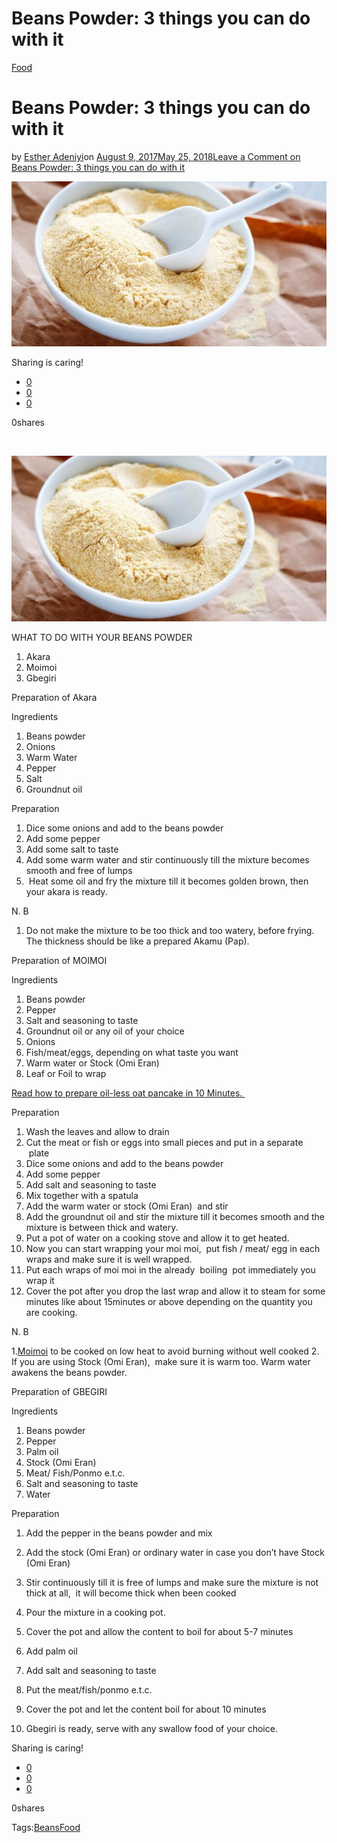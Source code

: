 # Beans Powder: 3 things you can do with it

[Food](https://estheradeniyi.com/category/food/)
# Beans Powder: 3 things you can do with it

by [Esther Adeniyi](https://estheradeniyi.com/author/esther-adeniyi/)on [August 9, 2017May 25, 2018](https://estheradeniyi.com/beans-powder-3-things-you-can-do-with-i/)[Leave a Comment on Beans Powder: 3 things you can do with it](https://estheradeniyi.com/beans-powder-3-things-you-can-do-with-i/#respond)

![](images\bean-flour.jpg)

Sharing is caring!

- [0](https://www.facebook.com/sharer/sharer.php?u=https%3A%2F%2Festheradeniyi.com%2Fbeans-powder-3-things-you-can-do-with-i%2F&amp;t=Beans%20Powder%3A%203%20things%20you%20can%20do%20with%20it)
- [0](https://twitter.com/intent/tweet?text=Beans%20Powder%3A%203%20things%20you%20can%20do%20with%20it&amp;url=https%3A%2F%2Festheradeniyi.com%2Fbeans-powder-3-things-you-can-do-with-i%2F)
- [0](#)

0shares

&#xA0;

[![beans flour](images\bean-flour-1024x538.jpg)](http://mobizone.ng/everything-need-know-starting-bean-flour-business/)

WHAT TO DO WITH YOUR BEANS POWDER

1. Akara
 2. Moimoi
 3. Gbegiri

Preparation of Akara

Ingredients

1. Beans powder
 2. Onions
 3. Warm Water
 4. Pepper
 5. Salt
 6. Groundnut oil

Preparation

1. Dice some onions and add to the beans powder
 2. Add some pepper
 3. Add some salt to taste
 4. Add some warm water and stir continuously till the mixture becomes smooth and free of lumps
 5. &#xA0;Heat some oil and fry the mixture till it becomes golden brown, then your akara is ready.

N. B
 1. Do not make the mixture to be too thick and too watery, before frying. The thickness should be like a prepared Akamu (Pap).

Preparation of MOIMOI

Ingredients

1. Beans powder
 2. Pepper
 3. Salt and seasoning to taste
 4. Groundnut oil or any oil of your choice
 5. Onions
 6. Fish/meat/eggs, depending on what taste you want
 7. Warm water or Stock (Omi Eran)
 8. Leaf or Foil to wrap

[Read how to prepare oil-less oat pancake in 10 Minutes.&#xA0;](https://www.estheradeniyi.com/oil-less-oat-pancake-in-10-minutes)

Preparation

1. Wash the leaves and allow to drain
 2. Cut the meat or fish or eggs into small pieces and put in a separate &#xA0;plate
 3. Dice some onions and add to the beans powder
 4. Add some pepper
 5. Add salt and seasoning to taste
 6. Mix together with a spatula
 7. Add the warm water or stock (Omi Eran) &#xA0;and stir
 8. Add the groundnut oil and stir the mixture till it becomes smooth and the mixture is between thick and watery.
 9. Put a pot of water on a cooking stove and allow it to get heated.
 10. Now you can start wrapping your moi moi, &#xA0;put fish / meat/ egg in each wraps and make sure it is well wrapped.
 11. Put each wraps of moi moi in the already &#xA0;boiling &#xA0;pot immediately you wrap it
 12. Cover the pot after you drop the last wrap and allow it to steam for some minutes like about 15minutes or above depending on the quantity you are cooking.

N. B

1.[Moimoi](http://www.sisiyemmie.com/2017/02/quick-moin-moin-recipe-with-beans-flour.html?m=1) to be cooked on low heat to avoid burning without well cooked
 2. If you are using Stock (Omi Eran), &#xA0;make sure it is warm too. Warm water awakens the beans powder.

Preparation of GBEGIRI

Ingredients

1. Beans powder
 2. Pepper
 3. Palm oil
 4. Stock (Omi Eran)
 5. Meat/ Fish/Ponmo e.t.c.
 6. Salt and seasoning to taste
 7. Water

Preparation

1. Add the pepper in the beans powder and mix
 2. Add the stock (Omi Eran) or ordinary water in case you don&#x2019;t have Stock (Omi Eran)
 3. Stir continuously till it is free of lumps and make sure the mixture is not thick at all, &#xA0;it will become thick when been cooked
 4. Pour the mixture in a cooking pot.

6. Cover the pot and allow the content to boil for about 5-7 minutes
 7. Add palm oil
 8. Add salt and seasoning to taste
 9. Put the meat/fish/ponmo e.t.c.
 10. Cover the pot and let the content boil for about 10 minutes
 11. Gbegiri is ready, serve with any swallow food of your choice.

Sharing is caring!

- [0](https://www.facebook.com/sharer/sharer.php?u=https%3A%2F%2Festheradeniyi.com%2Fbeans-powder-3-things-you-can-do-with-i%2F&amp;t=Beans%20Powder%3A%203%20things%20you%20can%20do%20with%20it)
- [0](https://twitter.com/intent/tweet?text=Beans%20Powder%3A%203%20things%20you%20can%20do%20with%20it&amp;url=https%3A%2F%2Festheradeniyi.com%2Fbeans-powder-3-things-you-can-do-with-i%2F)
- [0](#)

0shares

Tags:[Beans](https://estheradeniyi.com/tag/beans/)[Food](https://estheradeniyi.com/tag/food/)